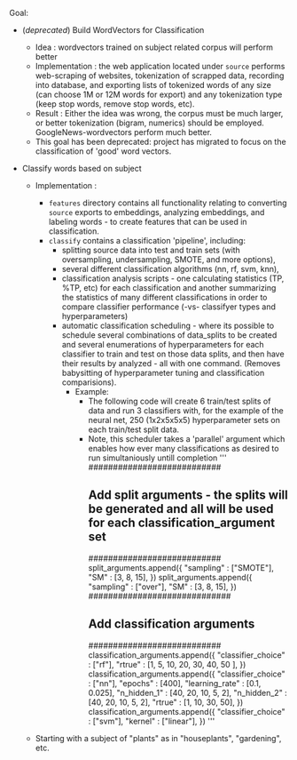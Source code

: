 
Goal:

- (*deprecated*) Build WordVectors for Classification
    - Idea : wordvectors trained on subject related corpus will perform better
    - Implementation : the web application located under `source` performs web-scraping of websites, tokenization of scrapped data, recording into database, and exporting lists of tokenized words of any size (can choose 1M or 12M words for export) and any tokenization type (keep stop words, remove stop words, etc). 
    - Result : Either the idea was wrong, the corpus must be much larger, or better tokenization (bigram, numerics) should be employed. GoogleNews-wordvectors perform much better.
    - This goal has been deprecated: project has migrated to focus on the classification of 'good' word vectors.
    
- Classify words based on subject
    - Implementation : 
        - `features` directory contains all functionality relating to converting `source` exports to embeddings, analyzing embeddings, and labeling words - to create features that can be used in classification. 
        - `classify` contains a classification 'pipeline', including: 
            - splitting source data into test and train sets (with oversampling, undersampling, SMOTE, and more options),
            - several different classification algorithms (nn, rf, svm, knn), 
            - classification analysis scripts - one calculating statistics (TP, %TP, etc) for each classification and another summarizing the statistics of many different classifications in order to compare classifier performance (-vs- classifyer types and hyperparameters)
            - automatic classification scheduling - where its possible to schedule several combinations of data_splits to be created and several enumerations of hyperparameters for each classifier to train and test on those data splits, and then have their results by analyzed - all with one command. (Removes babysitting of hyperparameter tuning and classification comparisions).
                - Example:
                    - The following code will create 6 train/test splits of data and run 3 classifiers with, for the example of the neural net, 250 (1x2x5x5x5) hyperparameter sets on each train/test split data. 
                    - Note, this scheduler takes a 'parallel' argument which enables how ever many classifications as desired to run simultaniously untill completion
                    ''' 
                        ###########################
                        ## Add split arguments - the splits will be generated and all will be used for each classification_argument set
                        ###########################
                        split_arguments.append({
                            "sampling" : ["SMOTE"],
                            "SM" : [3, 8, 15],
                        })
                        split_arguments.append({
                            "sampling" : ["over"],
                            "SM" : [3, 8, 15],
                        })
                        #############################
                        ## Add classification arguments
                        ###########################
                        classification_arguments.append({
                            "classifier_choice" : ["rf"],
                            "rtrue" : [1, 5, 10, 20, 30, 40, 50 ],
                        })
                        classification_arguments.append({
                            "classifier_choice" : ["nn"],
                            "epochs" : [400],
                            "learning_rate" : [0.1, 0.025],
                            "n_hidden_1" : [40, 20, 10, 5, 2],
                            "n_hidden_2" : [40, 20, 10, 5, 2],
                            "rtrue" : [1, 10, 30, 50],
                        })
                        classification_arguments.append({
                            "classifier_choice" : ["svm"],
                            "kernel" : ["linear"],
                        })
                    '''
    
    - Starting with a subject of "plants" as in "houseplants", "gardening", etc.
    
    
    
    
    
